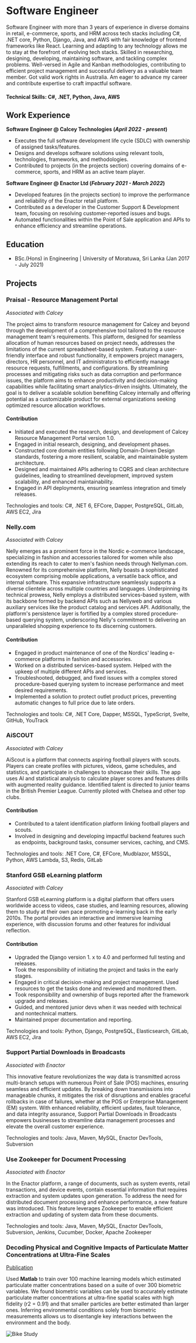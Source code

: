 # Software Engineer

Software Engineer with more than 3 years of experience in diverse domains in retail, e-commerce, sports, and HRM across tech stacks including C#, .NET core, Python, Django, Java, and AWS with fair knowledge of frontend frameworks like React. Learning and adapting to any technology allows me to stay at the forefront of evolving tech stacks. Skilled in researching, designing, developing, maintaining software, and tackling complex problems. Well-versed in Agile and Kanban methodologies, contributing to efficient project management and successful delivery as a valuable team member. Got valid work rights in Australia. Am eager to advance my career and contribute expertise to craft impactful software.

#### Technical Skills: C#, .NET, Python, Java, AWS

## Work Experience
**Software Engineer @ Calcey Technologies (_April 2022 - present_)**
- Executes the full software development life cycle (SDLC) with ownership of assigned tasks/features.
- Designs and develops software solutions using relevant tools, technologies, frameworks, and methodologies.
- Contributed to projects (in the projects section) covering domains of e-commerce, sports, and HRM as an active team player.

**Software Engineer @ Enactor Ltd (_February 2021 - March  2022_)**
- Developed features (in the projects section) to improve the performance and reliability of the Enactor retail platform.
- Contributed as a developer in the Customer Support & Development team, focusing on resolving customer-reported issues and bugs.
- Automated functionalities within the Point of Sale application and APIs to enhance efficiency and streamline operations.

## Education
- BSc.(Hons) in Engineering | University of Moratuwa, Sri Lanka (Jan 2017 - July 2021)

## Projects
### Praisal - Resource Management Portal
_Associated with Calcey_

The project aims to transform resource management for Calcey and beyond through the development of a comprehensive tool tailored to the resource management team's requirements. This platform, designed for seamless allocation of human resources based on project needs, addresses the limitations of the current spreadsheet-based system. Featuring a user-friendly interface and robust functionality, it empowers project managers, directors, HR personnel, and IT administrators to efficiently manage resource requests, fulfillments, and configurations. By streamlining processes and mitigating risks such as data corruption and performance issues, the platform aims to enhance productivity and decision-making capabilities while facilitating smart analytics-driven insights. Ultimately, the goal is to deliver a scalable solution benefiting Calcey internally and offering potential as a customizable product for external organizations seeking optimized resource allocation workflows.

#### Contribution
- Initiated and executed the research, design, and development of Calcey Resource Management Portal version 1.0.
- Engaged in initial research, designing, and development phases.
- Constructed core domain entities following Domain-Driven Design standards, fostering a more resilient, scalable, and maintainable system architecture.
- Designed and maintained APIs adhering to CQRS and clean architecture guidelines, leading to streamlined development, improved system scalability, and enhanced maintainability.
- Engaged in API deployments, ensuring seamless integration and timely releases.

Technologies and tools: C#, .NET 6, EFCore, Dapper, PostgreSQL, GitLab, AWS EC2, Jira

### Nelly.com
_Associated with Calcey_

Nelly emerges as a prominent force in the Nordic e-commerce landscape, specializing in fashion and accessories tailored for women while also extending its reach to cater to men's fashion needs through Nellyman.com. Renowned for its comprehensive platform, Nelly boasts a sophisticated ecosystem comprising mobile applications, a versatile back office, and internal software. This expansive infrastructure seamlessly supports a diverse clientele across multiple countries and languages. Underpinning its technical prowess, Nelly employs a distributed services-based system, with its backbone formed by backend APIs such as Nellyweb and various auxiliary services like the product catalog and services API. Additionally, the platform's persistence layer is fortified by a complex stored procedure-based querying system, underscoring Nelly's commitment to delivering an unparalleled shopping experience to its discerning customers.

#### Contribution
- Engaged in product maintenance of one of the Nordics' leading e-commerce platforms in fashion and accessories.
- Worked on a distributed services-based system. Helped with the upkeep of multiple different APIs and services.
- Troubleshooted, debugged, and fixed issues with a complex stored procedure-based querying system to increase performance and meet desired requirements.
- Implemented a solution to protect outlet product prices, preventing automatic changes to full price due to late orders.

Technologies and tools: C#, .NET Core, Dapper, MSSQL, TypeScript, Svelte, GitHub, YouTrack

### AiSCOUT
_Associated with Calcey_

AiScout is a platform that connects aspiring football players with scouts. Players can create profiles with pictures, videos, game schedules, and statistics, and participate in challenges to showcase their skills. The app uses AI and statistical analysis to calculate player scores and features drills with augmented reality guidance. Identified talent is directed to junior teams in the British Premier League. Currently piloted with Chelsea and other top clubs.

#### Contribution
- Contributed to a talent identification platform linking football players and scouts.
- Involved in designing and developing impactful backend features such as endpoints, background tasks, consumer services, caching, and CMS.

Technologies and tools: .NET Core, C#, EFCore,  Mudblazor, MSSQL, Python, AWS Lambda, S3, Redis, GitLab

### Stanford GSB eLearning platform
_Associated with Calcey_

Stanford GSB eLearning platform is a digital platform that offers users worldwide access to videos, case studies, and learning resources, allowing them to study at their own pace promoting e-learning back in the early 2010s. The portal provides an interactive and immersive learning experience, with discussion forums and other features for individual reflection. 

#### Contribution
- Upgraded the Django version 1. x to 4.0 and performed full testing and releases.
- Took the responsibility of initiating the project and tasks in the early stages.
- Engaged in critical decision-making and project management. Used resources to get the tasks done and reviewed and monitored them.
- Took responsibility and ownership of bugs reported after the framework upgrade and releases.
- Guided, and mentored junior devs when it was needed with technical and nontechnical matters.
- Maintained proper documentation and reporting.

Technologies and tools: Python, Django, PostgreSQL, Elasticsearch, GitLab, AWS EC2, Jira

### Support Partial Downloads in Broadcasts
_Associated with Enactor_

This innovative feature revolutionizes the way data is transmitted across multi-branch setups with numerous Point of Sale (POS) machines, ensuring seamless and efficient updates. By breaking down transmissions into manageable chunks, it mitigates the risk of disruptions and enables graceful rollbacks in case of failures, whether at the POS or Enterprise Management (EM) system. With enhanced reliability, efficient updates, fault tolerance, and data integrity assurance, Support Partial Downloads in Broadcasts empowers businesses to streamline data management processes and elevate the overall customer experience.

Technologies and tools: Java, Maven, MySQL, Enactor DevTools, Subversion

### Use Zookeeper for Document Processing
_Associated with Enactor_

In the Enactor platform, a range of documents, such as system events, retail transactions, and device events, contain essential information that requires extraction and system updates upon generation. To address the need for distributed document processing and enhance performance, a new feature was introduced. This feature leverages Zookeeper to enable efficient extraction and updating of system data from these documents.

Technologies and tools: Java, Maven, MySQL, Enactor DevTools, Subversion, Jenkins, Cucumber, Docker, Apache Zookeeper

### Decoding Physical and Cognitive Impacts of Particulate Matter Concentrations at Ultra-Fine Scales
[Publication](https://www.mdpi.com/1424-8220/22/11/4240)

Used **Matlab** to train over 100 machine learning models which estimated particulate matter concentrations based on a suite of over 300 biometric variables. We found biometric variables can be used to accurately estimate particulate matter concentrations at ultra-fine spatial scales with high fidelity (r2 = 0.91) and that smaller particles are better estimated than larger ones. Inferring environmental conditions solely from biometric measurements allows us to disentangle key interactions between the environment and the body.

![Bike Study](/assets/img/bike_study.jpeg)
